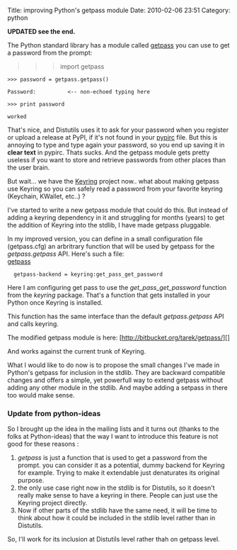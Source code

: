 Title: improving Python&#039;s getpass module
Date: 2010-02-06 23:51
Category: python

**UPDATED see the end.**   
  
The Python standard library has a module called [getpass][] you can use
to get a password from the prompt:   
   >>> import getpass

    >>> password = getpass.getpass()

    Password:          <-- non-echoed typing here

    >>> print password

    worked

  
That's nice, and Distutils uses it to ask for your password when you
register or upload a release at PyPI, if it's not found in your
[pypirc][] file. But this is annoying to type and type again your
password, so you end up saving it in **clear text** in pypirc. Thats
sucks. And the getpass module gets pretty useless if you want to store
and retrieve passwords from other places than the user brain.   
  
But wait... we have the [Keyring][] project now.. what about making
getpass use Keyring so you can safely read a password from your favorite
keyring (Keychain, KWallet, etc..) ?   
  
I've started to write a new getpass module that could do this. But
instead of adding a keyring dependency in it and struggling for months
(years) to get the addition of Keyring into the stdlib, I have made
getpass pluggable.   
  
In my improved version, you can define in a small configuration file
(getpass.cfg) an arbritrary function that will be used by getpass for
the *getpass.getpass* API. Here's such a file:   
     [getpass]

      getpass-backend = keyring:get_pass_get_password

  
Here I am configuring get pass to use the *get\_pass\_get\_password*
function from the *keyring* package. That's a function that gets
installed in your Python once Keyring is installed.   
  
This function has the same interface than the default *getpass.getpass*
API and calls keyring.   
  
The modified getpass module is here:
[http://bitbucket.org/tarek/getpass/][]   
  
And works against the current trunk of Keyring.   
  
What I would like to do now is to propose the small changes I've made
in Python's getpass for inclusion in the stdlib. They are backward
compatible changes and offers a simple, yet powerfull way to extend
getpass without adding any other module in the stdlib. And maybe adding
a setpass in there too would make sense.   
### Update from python-ideas

  
So I brought up the idea in the mailing lists and it turns out (thanks
to the folks at Python-ideas) that the way I want to introduce this
feature is not good for these reasons :   
1.  *getpass* is just a function that is used to get a password from the
    prompt. you can consider it as a potential, dummy backend for
    Keyring for example. Trying to make it extendable just denaturates
    its original purpose.
2.  the only use case right now in the stdlib is for Distutils, so it
    doesn't really make sense to have a keyring in there. People can
    just use the Keyring project directly.
3.  Now if other parts of the stdlib have the same need, it will be time
    to think about how it could be included in the stdlib level rather
    than in Distutils.

  
So, I'll work for its inclusion at Distutils level rather thah on
getpass level.

  [getpass]: http://docs.python.org/library/getpass.html
  [pypirc]: http://tarekziade.wordpress.com/2009/01/09/distutils-improved-pypirc-for-python-27-and-31/
  [Keyring]: http://pypi.python.org/pypi/keyring
  [http://bitbucket.org/tarek/getpass/]: http://bitbucket.org/tarek/getpass/

